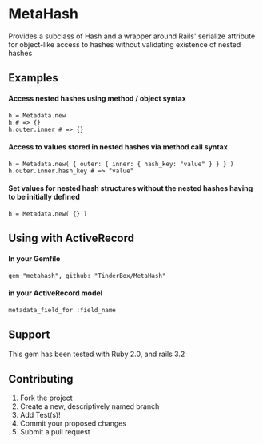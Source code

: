 MetaHash
========

Provides a subclass of Hash and a wrapper around Rails' serialize attribute for object-like access to hashes without validating existence of nested hashes

##  Examples
#### Access nested hashes using method / object syntax

 	h = Metadata.new
 	h # => {}
 	h.outer.inner # => {}

#### Access to values stored in nested hashes via method call syntax

	h = Metadata.new( { outer: { inner: { hash_key: "value" } } } )
	h.outer.inner.hash_key # => "value"
	
#### Set values for nested hash structures without the nested hashes having to be initially defined

	h = Metadata.new( {} )

## Using with ActiveRecord

#### In your Gemfile

    gem "metahash", github: "TinderBox/MetaHash"

#### in your ActiveRecord model

    metadata_field_for :field_name


## Support

This gem has been tested with Ruby 2.0, and rails 3.2


## Contributing

1. Fork the project
2. Create a new, descriptively named branch
3. Add Test(s)!
4. Commit your proposed changes
5. Submit a pull request
